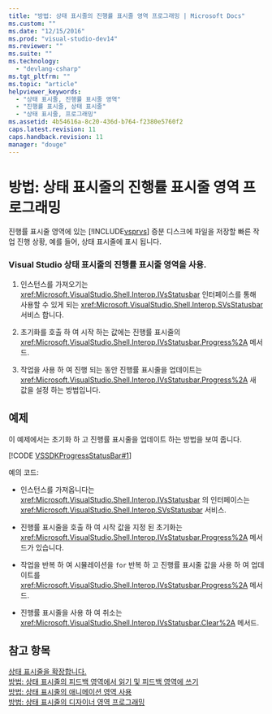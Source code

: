 ```yaml
---
title: "방법: 상태 표시줄의 진행률 표시줄 영역 프로그래밍 | Microsoft Docs"
ms.custom: ""
ms.date: "12/15/2016"
ms.prod: "visual-studio-dev14"
ms.reviewer: ""
ms.suite: ""
ms.technology: 
  - "devlang-csharp"
ms.tgt_pltfrm: ""
ms.topic: "article"
helpviewer_keywords: 
  - "상태 표시줄, 진행률 표시줄 영역"
  - "진행률 표시줄, 상태 표시줄"
  - "상태 표시줄, 프로그래밍"
ms.assetid: 4b54616a-8c20-436d-b764-f2380e5760f2
caps.latest.revision: 11
caps.handback.revision: 11
manager: "douge"
---
```

# 방법: 상태 표시줄의 진행률 표시줄 영역 프로그래밍
진행률 표시줄 영역에 있는 [!INCLUDE[vsprvs](../code-quality/includes/vsprvs_md.md)] 증분 디스크에 파일을 저장할 빠른 작업 진행 상황, 예를 들어, 상태 표시줄에 표시 됩니다.  
  
### Visual Studio 상태 표시줄의 진행률 표시줄 영역을 사용.  
  
1.  인스턴스를 가져오기는 <xref:Microsoft.VisualStudio.Shell.Interop.IVsStatusbar> 인터페이스를 통해 사용할 수 있게 되는 <xref:Microsoft.VisualStudio.Shell.Interop.SVsStatusbar> 서비스 합니다.  
  
2.  초기화를 호출 하 여 시작 하는 값에는 진행률 표시줄의 <xref:Microsoft.VisualStudio.Shell.Interop.IVsStatusbar.Progress%2A> 메서드.  
  
3.  작업을 사용 하 여 진행 되는 동안 진행률 표시줄을 업데이트는 <xref:Microsoft.VisualStudio.Shell.Interop.IVsStatusbar.Progress%2A> 새 값을 설정 하는 방법입니다.  
  
## 예제  
 이 예제에서는 초기화 하 고 진행률 표시줄을 업데이트 하는 방법을 보여 줍니다.  
  
 [!CODE [VSSDKProgressStatusBar#1](../CodeSnippet/VS_Snippets_VSSDK/vssdkprogressstatusbar#1)]  
  
 예의 코드:  
  
-   인스턴스를 가져옵니다는 <xref:Microsoft.VisualStudio.Shell.Interop.IVsStatusbar> 의 인터페이스는 <xref:Microsoft.VisualStudio.Shell.Interop.SVsStatusbar> 서비스.  
  
-   진행률 표시줄을 호출 하 여 시작 값을 지정 된 초기화는 <xref:Microsoft.VisualStudio.Shell.Interop.IVsStatusbar.Progress%2A> 메서드가 있습니다.  
  
-   작업을 반복 하 여 시뮬레이션을 `for` 반복 하 고 진행률 표시줄 값을 사용 하 여 업데이트를 <xref:Microsoft.VisualStudio.Shell.Interop.IVsStatusbar.Progress%2A> 메서드.  
  
-   진행률 표시줄을 사용 하 여 취소는 <xref:Microsoft.VisualStudio.Shell.Interop.IVsStatusbar.Clear%2A> 메서드.  
  
## 참고 항목  
 [상태 표시줄을 확장합니다.](../extensibility/extending-the-status-bar.md)   
 [방법: 상태 표시줄의 피드백 영역에서 읽기 및 피드백 영역에 쓰기](../misc/how-to-read-from-and-write-to-the-feedback-region-of-the-status-bar.md)   
 [방법: 상태 표시줄의 애니메이션 영역 사용](../misc/how-to-use-the-animation-region-of-the-status-bar.md)   
 [방법: 상태 표시줄의 디자이너 영역 프로그래밍](../misc/how-to-program-the-designer-region-of-the-status-bar.md)